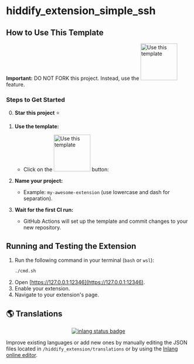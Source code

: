 # hiddify_extension_simple_ssh


## How to Use This Template

**Important:** DO NOT FORK this project. Instead, use the <img width="100px" alt="Use this template" src="https://github.com/user-attachments/assets/630e6b6c-9d79-4387-9431-6757e72e552d">
 feature.

### Steps to Get Started

0. **Star this project** ⭐
1. **Use the template:**
   - Click on the <img width="100px" alt="Use this template" src="https://github.com/user-attachments/assets/630e6b6c-9d79-4387-9431-6757e72e552d"> button:
   
2. **Name your project:**
   - Example: `my-awesome-extension` (use lowercase and dash for separation).
3. **Wait for the first CI run:**
   - GitHub Actions will set up the template and commit changes to your new repository.

## Running and Testing the Extension

1. Run the following command in your terminal (`bash` or `wsl`):
    ```bash
    ./cmd.sh
    ```
2. Open [https://127.0.0.1:12346](https://127.0.0.1:12346).
3. Enable your extension.
4. Navigate to your extension's page.


## 🌎 Translations

<div align=center>
    
[![inlang status badge](https://inlang.com/badge?url=github.com/aleskxyz/hiddify_extension_simple_ssh)](https://inlang.com/editor/github.com/aleskxyz/hiddify_extension_simple_ssh?ref=badge)
</div>

Improve existing languages or add new ones by manually editing the JSON files located in `/hiddify_extension/translations` or by using the [Inlang online editor](https://inlang.com/editor/github.com/aleskxyz/hiddify_extension_simple_ssh).
